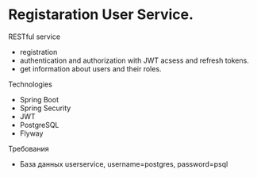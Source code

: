 # Registaration User Service.
RESTful service 
* registration
* authentication and authorization with JWT acsess and refresh tokens.
* get information about users and their roles. 

Technologies
* Spring Boot
* Spring Security
* JWT
* PostgreSQL
* Flyway

Требования
* База данных userservice, username=postgres, password=psql
